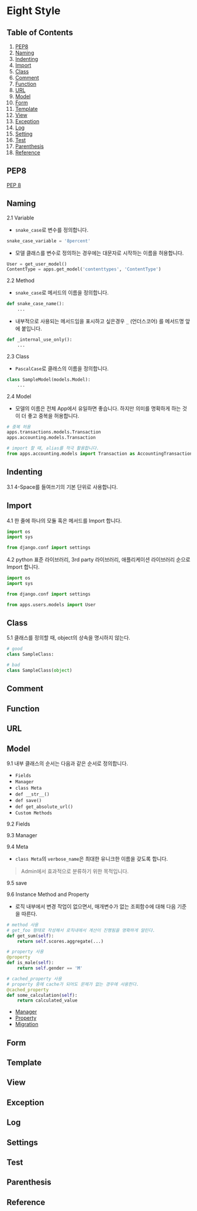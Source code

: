 Eight Style
===========



## Table of Contents

1. [PEP8](#pep8)
1. [Naming](#naming)
1. [Indenting](#indenting)
1. [Import](#import)
1. [Class](#class)
1. [Comment](#comment)
1. [Function](#function)
1. [URL](#url)
1. [Model](#model)
1. [Form](#form)
1. [Template](#template)
1. [View](#view)
1. [Exception](#exception)
1. [Log](#log)
1. [Setting](#setting)
1. [Test](#test)
1. [Parenthesis](#parenthesis)
1. [Reference](#reference)


## PEP8

[PEP 8](https://www.python.org/dev/peps/pep-0008)

## Naming

2.1 Variable
- `snake_case`로 변수를 정의합니다.
```python
snake_case_variable = '8percent'
```

- 모델 클래스를 변수로 정의하는 경우에는 대문자로 시작하는 이름을 허용합니다.
```python
User = get_user_model()
ContentType = apps.get_model('contenttypes', 'ContentType')
```

2.2 Method
- `snake_case`로 메서드의 이름을 정의합니다.
```python
def snake_case_name():
    ...
```

- 내부적으로 사용되는 메서드임을 표시하고 싶은경우 `_` (언더스코어) 를 메서드명 앞에 붙입니다.
```python
def _internal_use_only():
    ...
```

2.3 Class
- `PascalCase`로 클래스의 이름을 정의합니다.
```python
class SampleModel(models.Model):
    ...
```

2.4 Model
- 모델의 이름은 전체 App에서 유일하면 좋습니다. 하지만 의미를 명확하게 하는 것이 더 좋고 중복을 허용합니다.
```python
# 중복 허용
apps.transactions.models.Transaction
apps.accounting.models.Transaction

# import 할 때, alias를 적극 활용합니다.
from apps.accounting.models import Transaction as AccountingTransaction
```


## Indenting
3.1 4-Space를 들여쓰기의 기본 단위로 사용합니다.


## Import
4.1 한 줄에 하나의 모듈 혹은 메서드를 Import 합니다.
```python
import os
import sys

from django.conf import settings
```

4.2 python 표준 라이브러리, 3rd party 라이브러리, 애플리케이션 라이브러리 순으로 Import 합니다.
```python
import os
import sys

from django.conf import settings

from apps.users.models import User
```

## Class
5.1 클래스를 정의할 때, object의 상속을 명시하지 않는다.
```Python
# good
class SampleClass:

# bad
class SampleClass(object)
```

## Comment

## Function

## URL

## Model
9.1 내부 클래스의 순서는 다음과 같은 순서로 정의합니다.
  - `Fields`
  - `Manager`
  - `class Meta`
  - `def __str__()`
  - `def save()`
  - `def get_absolute_url()`
  - `Custom Methods`

9.2 Fields

9.3 Manager

9.4 Meta
- `class Meta`의 `verbose_name`은 최대한 유니크한 이름을 갖도록 합니다.
>  Admin에서 효과적으로 분류하기 위한 목적입니다.

9.5 save

9.6 Instance Method and Property
- 로직 내부에서 변경 작업이 없으면서, 매개변수가 없는 조회함수에 대해 다음 기준을 따른다.
```python
# method 사용
# get_foo 형태로 작성해서 로직내에서 계산이 진행됨을 명확하게 알린다.
def get_sum(self):
    return self.scores.aggregate(...)

# property 사용
@property
def is_male(self):
    return self.gender == 'M'

# cached_property 사용
# property 중에 cache가 되어도 문제가 없는 경우에 사용한다.
@cached_property
def some_calculation(self):
    return calculated_value
```




- [Manager]()
- [Property]()
- [Migration]()
## Form

## Template

## View

## Exception

## Log

## Settings

## Test

## Parenthesis

## Reference

